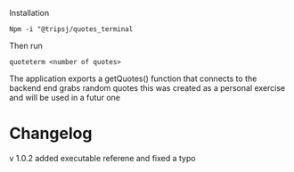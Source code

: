 Installation
~~~~~
Npm -i "@tripsj/quotes_terminal
~~~~~
Then run

~~~~
quoteterm <number of quotes>
~~~~

The application exports a getQuotes(<number>) function that connects to the backend end grabs random quotes
this was created as a personal exercise and will be used in a futur one 

# Changelog

v 1.0.2 added executable referene and fixed a typo
